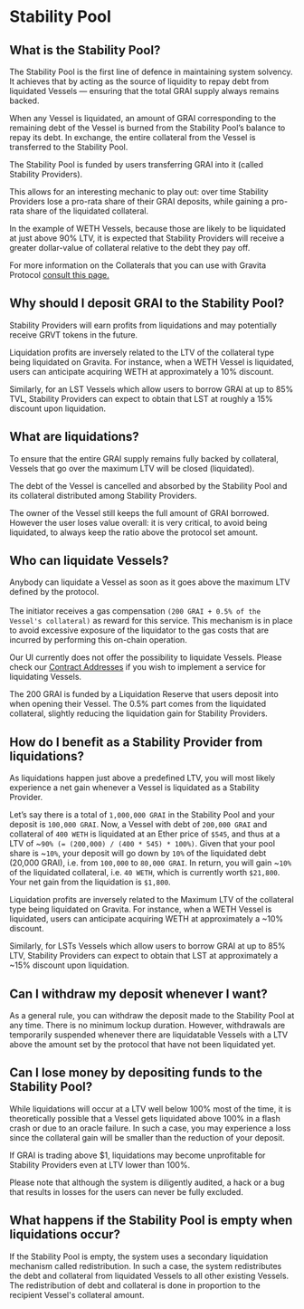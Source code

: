 # Stability Pool

## What is the Stability Pool?

The Stability Pool is the first line of defence in maintaining system solvency. It achieves that by acting as the source of liquidity to repay debt from liquidated Vessels — ensuring that the total GRAI supply always remains backed.

When any Vessel is liquidated, an amount of GRAI corresponding to the remaining debt of the Vessel is burned from the Stability Pool’s balance to repay its debt. In exchange, the entire collateral from the Vessel is transferred to the Stability Pool.

The Stability Pool is funded by users transferring GRAI into it (called Stability Providers).

This allows for an interesting mechanic to play out: over time Stability Providers lose a pro-rata share of their GRAI deposits, while gaining a pro-rata share of the liquidated collateral.

In the example of WETH Vessels, because those are likely to be liquidated at just above 90% LTV, it is expected that Stability Providers will receive a greater dollar-value of collateral relative to the debt they pay off.

For more information on the Collaterals that you can use with Gravita Protocol [consult this page.](vessels-and-collateral.md)

## Why should I deposit GRAI to the Stability Pool?

Stability Providers will earn profits from liquidations and may potentially receive GRVT tokens in the future.

Liquidation profits are inversely related to the LTV of the collateral type being liquidated on Gravita. For instance, when a WETH Vessel is liquidated, users can anticipate acquiring WETH at approximately a 10% discount.&#x20;

Similarly, for an LST Vessels which allow users to borrow GRAI at up to 85% TVL, Stability Providers can expect to obtain that LST at roughly a 15% discount upon liquidation.

## What are liquidations?

To ensure that the entire GRAI supply remains fully backed by collateral, Vessels that go over the maximum LTV will be closed (liquidated).

The debt of the Vessel is cancelled and absorbed by the Stability Pool and its collateral distributed among Stability Providers.

The owner of the Vessel still keeps the full amount of GRAI borrowed. However the user loses value overall: it is very critical, to avoid being liquidated, to always keep the ratio above the protocol set amount.

## Who can liquidate Vessels?

Anybody can liquidate a Vessel as soon as it goes above the maximum LTV defined by the protocol.\
\
The initiator receives a gas compensation `(200 GRAI + 0.5% of the Vessel's collateral)` as reward for this service. This mechanism is in place to avoid excessive exposure of the liquidator to the gas costs that are incurred by performing this on-chain operation.

Our UI currently does not offer the possibility to liquidate Vessels. Please check our [Contract Addresses](broken-reference) if you wish to implement a service for liquidating Vessels.

The 200 GRAI is funded by a Liquidation Reserve that users deposit into when opening their Vessel. The 0.5% part comes from the liquidated collateral, slightly reducing the liquidation gain for Stability Providers.

## How do I benefit as a Stability Provider from liquidations?

As liquidations happen just above a predefined LTV, you will most likely experience a net gain whenever a Vessel is liquidated as a Stability Provider.

Let’s say there is a total of `1,000,000 GRAI` in the Stability Pool and your deposit is `100,000 GRAI`. Now, a Vessel with debt of `200,000 GRAI` and collateral of `400 WETH` is liquidated at an Ether price of `$545`, and thus at a LTV of \~`90% (= (200,000) / (400 * 545) * 100%)`. Given that your pool share is \~`10%`, your deposit will go down by `10%` of the liquidated debt (20,000 GRAI), i.e. from `100,000` to `80,000 GRAI`. In return, you will gain \~`10%` of the liquidated collateral, i.e. `40 WETH`, which is currently worth `$21,800`. Your net gain from the liquidation is `$1,800`.

Liquidation profits are inversely related to the Maximum LTV of the collateral type being liquidated on Gravita. For instance, when a WETH Vessel is liquidated, users can anticipate acquiring WETH at approximately a \~10% discount.&#x20;

Similarly, for LSTs Vessels which allow users to borrow GRAI at up to 85% LTV, Stability Providers can expect to obtain that LST at approximately a \~15% discount upon liquidation.

## Can I withdraw my deposit whenever I want?

As a general rule, you can withdraw the deposit made to the Stability Pool at any time. There is no minimum lockup duration. However, withdrawals are temporarily suspended whenever there are liquidatable Vessels with a LTV above the amount set by the protocol that have not been liquidated yet.

## Can I lose money by depositing funds to the Stability Pool?

While liquidations will occur at a LTV well below 100% most of the time, it is theoretically possible that a Vessel gets liquidated above 100% in a flash crash or due to an oracle failure. In such a case, you may experience a loss since the collateral gain will be smaller than the reduction of your deposit.

If GRAI is trading above $1, liquidations may become unprofitable for Stability Providers even at LTV lower than 100%.&#x20;

Please note that although the system is diligently audited, a hack or a bug that results in losses for the users can never be fully excluded.

## What happens if the Stability Pool is empty when liquidations occur?

If the Stability Pool is empty, the system uses a secondary liquidation mechanism called redistribution. In such a case, the system redistributes the debt and collateral from liquidated Vessels to all other existing Vessels. The redistribution of debt and collateral is done in proportion to the recipient Vessel's collateral amount.

